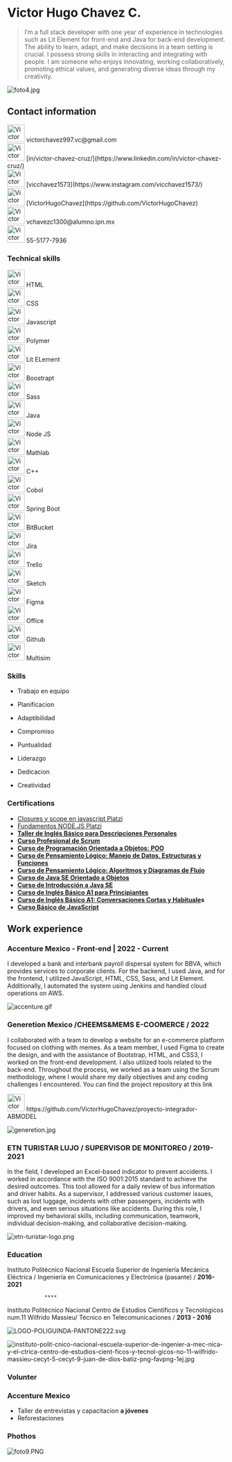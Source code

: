 # Victor Hugo Chavez C.

> I’m a full stack developer with one year of experience in technologies such as Lit Element for front-end and Java for back-end development.  The ability to learn, adapt, and make decisions in a team setting is crucial. I possess strong skills in interacting and integrating with people. I am someone who enjoys innovating, working collaboratively, promoting ethical values, and generating diverse ideas through my creativity.
> 

![foto4.jpg](Victor%20Hugo%20Chavez%20C%2056182780ddaa4a62b4857f68773e15ae/foto4.jpg)

## Contact information

<aside>
<img src="Victor%20Hugo%20Chavez%20C%2056182780ddaa4a62b4857f68773e15ae/gmail.png" alt="Victor%20Hugo%20Chavez%20C%2056182780ddaa4a62b4857f68773e15ae/gmail.png" width="40px" /> victorchavez997.vc@gmail.com

</aside>

<aside>
<img src="Victor%20Hugo%20Chavez%20C%2056182780ddaa4a62b4857f68773e15ae/linkedin.png" alt="Victor%20Hugo%20Chavez%20C%2056182780ddaa4a62b4857f68773e15ae/linkedin.png" width="40px" /> [in/victor-chavez-cruz/](https://www.linkedin.com/in/victor-chavez-cruz/)

</aside>

<aside>
<img src="Victor%20Hugo%20Chavez%20C%2056182780ddaa4a62b4857f68773e15ae/instagram.png" alt="Victor%20Hugo%20Chavez%20C%2056182780ddaa4a62b4857f68773e15ae/instagram.png" width="40px" /> [vicchavez1573](https://www.instagram.com/vicchavez1573/)

</aside>

<aside>
<img src="Victor%20Hugo%20Chavez%20C%2056182780ddaa4a62b4857f68773e15ae/github.png" alt="Victor%20Hugo%20Chavez%20C%2056182780ddaa4a62b4857f68773e15ae/github.png" width="40px" /> [VictorHugoChavez](https://github.com/VictorHugoChavez)

</aside>

<aside>
<img src="Victor%20Hugo%20Chavez%20C%2056182780ddaa4a62b4857f68773e15ae/panorama.png" alt="Victor%20Hugo%20Chavez%20C%2056182780ddaa4a62b4857f68773e15ae/panorama.png" width="40px" /> vchavezc1300@alumno.ipn.mx

</aside>

<aside>
<img src="Victor%20Hugo%20Chavez%20C%2056182780ddaa4a62b4857f68773e15ae/foldable-phone.png" alt="Victor%20Hugo%20Chavez%20C%2056182780ddaa4a62b4857f68773e15ae/foldable-phone.png" width="40px" /> 55-5177-7936

</aside>

### Technical skills

<aside>
<img src="Victor%20Hugo%20Chavez%20C%2056182780ddaa4a62b4857f68773e15ae/html.png" alt="Victor%20Hugo%20Chavez%20C%2056182780ddaa4a62b4857f68773e15ae/html.png" width="40px" /> HTML

</aside>

<aside>
<img src="Victor%20Hugo%20Chavez%20C%2056182780ddaa4a62b4857f68773e15ae/css.png" alt="Victor%20Hugo%20Chavez%20C%2056182780ddaa4a62b4857f68773e15ae/css.png" width="40px" /> CSS

</aside>

<aside>
<img src="Victor%20Hugo%20Chavez%20C%2056182780ddaa4a62b4857f68773e15ae/Unofficial_JavaScript_logo_2.svg.png" alt="Victor%20Hugo%20Chavez%20C%2056182780ddaa4a62b4857f68773e15ae/Unofficial_JavaScript_logo_2.svg.png" width="40px" /> Javascript

</aside>

<aside>
<img src="Victor%20Hugo%20Chavez%20C%2056182780ddaa4a62b4857f68773e15ae/Polymer_Project_logo.png" alt="Victor%20Hugo%20Chavez%20C%2056182780ddaa4a62b4857f68773e15ae/Polymer_Project_logo.png" width="40px" /> Polymer

</aside>

<aside>
<img src="Victor%20Hugo%20Chavez%20C%2056182780ddaa4a62b4857f68773e15ae/logo-whitebg-padded-1600x800.png" alt="Victor%20Hugo%20Chavez%20C%2056182780ddaa4a62b4857f68773e15ae/logo-whitebg-padded-1600x800.png" width="40px" /> Lit ELement

</aside>

<aside>
<img src="Victor%20Hugo%20Chavez%20C%2056182780ddaa4a62b4857f68773e15ae/Bootstrap.png" alt="Victor%20Hugo%20Chavez%20C%2056182780ddaa4a62b4857f68773e15ae/Bootstrap.png" width="40px" /> Boostrapt

</aside>

<aside>
<img src="Victor%20Hugo%20Chavez%20C%2056182780ddaa4a62b4857f68773e15ae/1200px-Sass_Logo_Color.svg.png" alt="Victor%20Hugo%20Chavez%20C%2056182780ddaa4a62b4857f68773e15ae/1200px-Sass_Logo_Color.svg.png" width="40px" /> Sass

</aside>

<aside>
<img src="Victor%20Hugo%20Chavez%20C%2056182780ddaa4a62b4857f68773e15ae/1366_521.jpg" alt="Victor%20Hugo%20Chavez%20C%2056182780ddaa4a62b4857f68773e15ae/1366_521.jpg" width="40px" /> Java

</aside>

<aside>
<img src="Victor%20Hugo%20Chavez%20C%2056182780ddaa4a62b4857f68773e15ae/1200px-Node.js_logo.svg.png" alt="Victor%20Hugo%20Chavez%20C%2056182780ddaa4a62b4857f68773e15ae/1200px-Node.js_logo.svg.png" width="40px" /> Node JS

</aside>

<aside>
<img src="Victor%20Hugo%20Chavez%20C%2056182780ddaa4a62b4857f68773e15ae/Matlab_Logo.png" alt="Victor%20Hugo%20Chavez%20C%2056182780ddaa4a62b4857f68773e15ae/Matlab_Logo.png" width="40px" /> Mathlab

</aside>

<aside>
<img src="Victor%20Hugo%20Chavez%20C%2056182780ddaa4a62b4857f68773e15ae/ISO_C_Logo.svg.png" alt="Victor%20Hugo%20Chavez%20C%2056182780ddaa4a62b4857f68773e15ae/ISO_C_Logo.svg.png" width="40px" /> C++

</aside>

<aside>
<img src="Victor%20Hugo%20Chavez%20C%2056182780ddaa4a62b4857f68773e15ae/logo-60.png" alt="Victor%20Hugo%20Chavez%20C%2056182780ddaa4a62b4857f68773e15ae/logo-60.png" width="40px" /> Cobol

</aside>

<aside>
<img src="Victor%20Hugo%20Chavez%20C%2056182780ddaa4a62b4857f68773e15ae/spring-boot-logo.png" alt="Victor%20Hugo%20Chavez%20C%2056182780ddaa4a62b4857f68773e15ae/spring-boot-logo.png" width="40px" /> Spring Boot

</aside>

<aside>
<img src="Victor%20Hugo%20Chavez%20C%2056182780ddaa4a62b4857f68773e15ae/png-transparent-bitbucket-icon-hd-logo.png" alt="Victor%20Hugo%20Chavez%20C%2056182780ddaa4a62b4857f68773e15ae/png-transparent-bitbucket-icon-hd-logo.png" width="40px" /> BitBucket

</aside>

<aside>
<img src="Victor%20Hugo%20Chavez%20C%2056182780ddaa4a62b4857f68773e15ae/descarga.png" alt="Victor%20Hugo%20Chavez%20C%2056182780ddaa4a62b4857f68773e15ae/descarga.png" width="40px" /> Jira

</aside>

<aside>
<img src="Victor%20Hugo%20Chavez%20C%2056182780ddaa4a62b4857f68773e15ae/unnamed.png" alt="Victor%20Hugo%20Chavez%20C%2056182780ddaa4a62b4857f68773e15ae/unnamed.png" width="40px" /> Trello

</aside>

<aside>
<img src="Victor%20Hugo%20Chavez%20C%2056182780ddaa4a62b4857f68773e15ae/Sketch_Logo.svg.png" alt="Victor%20Hugo%20Chavez%20C%2056182780ddaa4a62b4857f68773e15ae/Sketch_Logo.svg.png" width="40px" /> Sketch

</aside>

<aside>
<img src="Victor%20Hugo%20Chavez%20C%2056182780ddaa4a62b4857f68773e15ae/Figma-logo.svg" alt="Victor%20Hugo%20Chavez%20C%2056182780ddaa4a62b4857f68773e15ae/Figma-logo.svg" width="40px" /> Figma

</aside>

<aside>
<img src="Victor%20Hugo%20Chavez%20C%2056182780ddaa4a62b4857f68773e15ae/office-265.png" alt="Victor%20Hugo%20Chavez%20C%2056182780ddaa4a62b4857f68773e15ae/office-265.png" width="40px" />  Office

</aside>

<aside>
<img src="Victor%20Hugo%20Chavez%20C%2056182780ddaa4a62b4857f68773e15ae/github_logo_icon_143772.png" alt="Victor%20Hugo%20Chavez%20C%2056182780ddaa4a62b4857f68773e15ae/github_logo_icon_143772.png" width="40px" /> Github

</aside>

<aside>
<img src="Victor%20Hugo%20Chavez%20C%2056182780ddaa4a62b4857f68773e15ae/ni-multisim.webp" alt="Victor%20Hugo%20Chavez%20C%2056182780ddaa4a62b4857f68773e15ae/ni-multisim.webp" width="40px" /> Multisim

</aside>

### S**kills**

- Trabajo en equipo
- Planificacion
- Adaptibilidad
- Compromiso

- Puntualidad
- Liderazgo
- Dedicacion
- Creatividad

### Certifications

- [Closures y scope en javascript Platzi](https://platzi.com/p/victor.chavez/curso/3213-javascript-closures-scope/diploma/detalle/)
- [Fundamentos NODE.JS Platzi](https://platzi.com/p/victor.chavez/curso/1759-fundamentos-node/diploma/detalle/)
- **[Taller de Inglés Básico para Descripciones Personales](https://platzi.com/p/victor.chavez/curso/2005-taller-descripciones-personales/diploma/detalle/)**
- **[Curso Profesional de Scrum](https://platzi.com/p/victor.chavez/curso/1750-scrum/diploma/detalle/)**
- **[Curso de Programación Orientada a Objetos: POO](https://platzi.com/p/victor.chavez/curso/1474-oop/diploma/detalle/)**
- **[Curso de Pensamiento Lógico: Manejo de Datos, Estructuras y Funciones](https://platzi.com/p/victor.chavez/curso/3222-pensamiento-logico-estructuras/diploma/detalle/)**
- **[Curso de Pensamiento Lógico: Algoritmos y Diagramas de Flujo](https://platzi.com/p/victor.chavez/curso/3221-pensamiento-logico/diploma/detalle/)**
- **[Curso de Java SE Orientado a Objetos](https://platzi.com/p/victor.chavez/curso/1629-java-oop/diploma/detalle/)**
- **[Curso de Introducción a Java SE](https://platzi.com/p/victor.chavez/curso/1631-java-basico/diploma/detalle/)**
- **[Curso de Inglés Básico A1 para Principiantes](https://platzi.com/p/victor.chavez/curso/3093-ingles-basico-principiantes/diploma/detalle/)**
- **[Curso de Inglés Básico A1: Conversaciones Cortas y Habituale](https://platzi.com/p/victor.chavez/curso/1945-ingles-principiantes/diploma/detalle/)s**
- **[Curso Básico de JavaScript](https://platzi.com/p/victor.chavez/curso/1814-basico-javascript/diploma/detalle/)**

## Work experience

### Accenture Mexico - Front-end | 2022 - Current

I developed a bank and interbank payroll dispersal system for BBVA, which provides services to corporate clients. For the backend, I used Java, and for the frontend, I utilized JavaScript, HTML, CSS, Sass, and Lit Element. Additionally, I automated the system using Jenkins and handled cloud operations on AWS.

![accenture.gif](Victor%20Hugo%20Chavez%20C%2056182780ddaa4a62b4857f68773e15ae/accenture.gif)

### Generetion Mexico /CHEEMS&MEMS E-COOMERCE / **2022**

I collaborated with a team to develop a website for an e-commerce platform focused on clothing with memes. As a team member, I used Figma to create the design, and with the assistance of Bootstrap, HTML, and CSS3, I worked on the front-end development. I also utilized tools related to the back-end. Throughout the process, we worked as a team using the Scrum methodology, where I would share my daily objectives and any coding challenges I encountered. You can find the project repository at this link

<aside>
<img src="Victor%20Hugo%20Chavez%20C%2056182780ddaa4a62b4857f68773e15ae/github%201.png" alt="Victor%20Hugo%20Chavez%20C%2056182780ddaa4a62b4857f68773e15ae/github%201.png" width="40px" /> https://github.com/VictorHugoChavez/proyecto-integrador-ABMODEL

</aside>

![generetion.jpg](Victor%20Hugo%20Chavez%20C%2056182780ddaa4a62b4857f68773e15ae/generetion.jpg)

### ETN TURISTAR LUJO / SUPERVISOR DE MONITOREO / **2019-2021**

In the field, I developed an Excel-based indicator to prevent accidents. I worked in accordance with the ISO 9001:2015 standard to achieve the desired outcomes. This tool allowed for a daily review of bus information and driver habits. As a supervisor, I addressed various customer issues, such as lost luggage, incidents with other passengers, incidents with drivers, and even serious situations like accidents. During this role, I improved my behavioral skills, including communication, teamwork, individual decision-making, and collaborative decision-making.

![etn-turistar-logo.png](Victor%20Hugo%20Chavez%20C%2056182780ddaa4a62b4857f68773e15ae/etn-turistar-logo.png)

### Education

Instituto Politécnico Nacional Escuela Superior de Ingeniería Mecánica Eléctrica / Ingeniería en Comunicaciones y Electrónica (pasante) /        **2016-2021**              

                ****

Instituto Politécnico Nacional Centro de Estudios Científicos y Tecnológicos num.11 Wilfrido Massieu/ Técnico en Telecomunicaciones / **2013 - 2016**

![LOGO-POLIGUINDA-PANTONE222.svg](Victor%20Hugo%20Chavez%20C%2056182780ddaa4a62b4857f68773e15ae/LOGO-POLIGUINDA-PANTONE222.svg)

![instituto-polit-cnico-nacional-escuela-superior-de-ingenier-a-mec-nica-y-el-ctrica-centro-de-estudios-cient-ficos-y-tecnol-gicos-no-11-wilfrido-massieu-cecyt-5-cecyt-9-juan-de-dios-batiz-png-favpng-1ej.jpg](Victor%20Hugo%20Chavez%20C%2056182780ddaa4a62b4857f68773e15ae/instituto-polit-cnico-nacional-escuela-superior-de-ingenier-a-mec-nica-y-el-ctrica-centro-de-estudios-cient-ficos-y-tecnol-gicos-no-11-wilfrido-massieu-cecyt-5-cecyt-9-juan-de-dios-batiz-png-favpng-1ej.jpg)

### Volunter

### Accenture Mexico

- Taller de entrevistas y capacitacion **a jóvenes**
- Reforestaciones

### Phothos

![foto9.PNG](Victor%20Hugo%20Chavez%20C%2056182780ddaa4a62b4857f68773e15ae/foto9.png)

